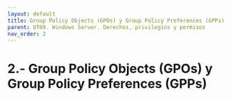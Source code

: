 ```yaml
---
layout: default
title: Group Policy Objects (GPOs) y Group Policy Preferences (GPPs)
parent: UT09. Windows Server. Derechos, privilegios y permisos
nav_order: 2
---
```


# 2.- Group Policy Objects (GPOs) y Group Policy Preferences (GPPs)
